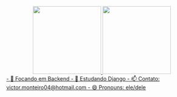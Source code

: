 <div align="center">
  <a href="https://github.com/victorxa4">
  <img height="180em" src="https://github-readme-stats.vercel.app/api?username=victorxa4&show_icons=true&theme=dracula&include_all_commits=true&count_private=true"/>
  <img height="180em" src="https://github-readme-stats.vercel.app/api/top-langs/?username=victorxa4&layout=compact&langs_count=7&theme=dracula"/>
</div>
<!-- - 🔭 I’m currently working on ... 
- 👯 I’m looking to collaborate on ...
- 🤔 I’m looking for help with ... -->
- 🔭 Focando em Backend
- 🌱 Estudando Django
- 📫 Contato: victor.monteiro04@hotmail.com
- 😄 Pronouns: ele/dele
